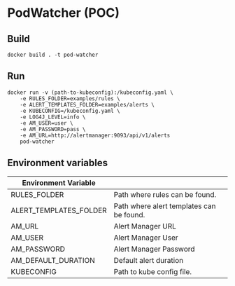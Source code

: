 # PodWatcher (POC)

## Build

    docker build . -t pod-watcher

## Run

    docker run -v (path-to-kubeconfig):/kubeconfig.yaml \
        -e RULES_FOLDER=examples/rules \
        -e ALERT_TEMPLATES_FOLDER=examples/alerts \
        -e KUBECONFIG=/kubeconfig.yaml \
        -e LOG4J_LEVEL=info \
        -e AM_USER=user \
        -e AM_PASSWORD=pass \
        -e AM_URL=http://alertmanager:9093/api/v1/alerts
        pod-watcher

## Environment variables

| Environment Variable   |                                          |
| ---------------------- | ---------------------------------------- |
| RULES_FOLDER           | Path where rules can be found.           | 
| ALERT_TEMPLATES_FOLDER | Path where alert templates can be found. |
| AM_URL                 | Alert Manager URL                        |
| AM_USER                | Alert Manager User                       |
| AM_PASSWORD            | Alert Manager Password                   |
| AM_DEFAULT_DURATION    | Default alert duration                   |
| KUBECONFIG             | Path to kube config file.                |
